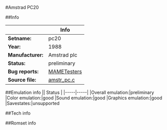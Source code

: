 #Amstrad PC20

##Info

||Info|
|-----|-----|
|**Setname:**|pc20
|**Year:**|1988
|**Manufacturer:**|Amstrad plc
|**Status:**|preliminary
|**Bug reports:**|[MAMETesters](http://mametesters.org/view_all_set.php?type=1&temporary=y&search=amstr_pc.c)
|**Source file:**|[amstr_pc.c](https://github.com/mamedev/mame/blob/master/src/mess/drivers/amstr_pc.c)

##Emulation info
|| Status |
|-----|-----|
|Overall emulation:|preliminary
|Color emulation:|good
|Sound emulation:|good
|Graphics emulation:|good
|Savestates:|unsupported

##Tech info

##Romset info

<!--- START OF EDITED COMMENT DO NOT TOUCH TEXT ABOVE-->
